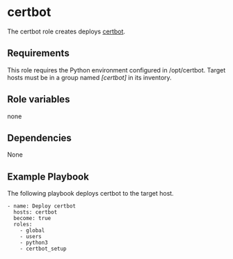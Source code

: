 certbot
======

The certbot role creates deploys [certbot](https://certbot.eff.org/instructions?ws=nginx&os=pip).

Requirements
------------

This role requires the Python environment configured in /opt/certbot. Target hosts must be in a group named *[certbot]* in its inventory.

Role variables
--------------

none

Dependencies
------------

None

Example Playbook
----------------

The following playbook deploys certbot to the target host.

    - name: Deploy certbot
      hosts: certbot
      become: true
      roles:
        - global
        - users
        - python3
        - certbot_setup


